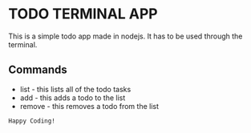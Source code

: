 # TODO TERMINAL APP
This is a simple todo app made in nodejs. It has to be used through the terminal.

## Commands

 - list - this lists all of the todo tasks
 - add - this adds a todo to the list
 - remove - this removes a todo from the list

```
Happy Coding!
```
